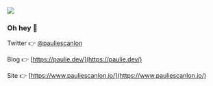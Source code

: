 <img src="https://res.cloudinary.com/www-paulie-dev/image/upload/f_auto,g_auto/v1597776916/myspace_kdabja.jpg"/>

### Oh hey 👋

Twitter 👉 [@pauliescanlon](https://twitter.com/PaulieScanlon)

Blog 👉 [https://paulie.dev/](https://paulie.dev/)

Site 👉 [https://www.pauliescanlon.io/](https://www.pauliescanlon.io/)

